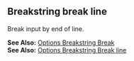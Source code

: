 ## Breakstring break line

Break input by end of line.

**See Also:** [Options Breakstring Break](/build-include/pages/Docs/Main/Options/breakstring/break/index.html)  
**See Also:** [Options Breakstring Break line](/build-include/pages/Docs/Main/Options/breakstring/break/line/index.html)  